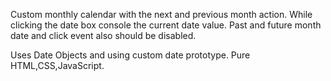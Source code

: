 Custom monthly calendar with the next and previous month action.
While clicking the date box console the current date value.
Past and future month date and click event also should be disabled.

Uses Date Objects and using custom date prototype. Pure HTML,CSS,JavaScript.
